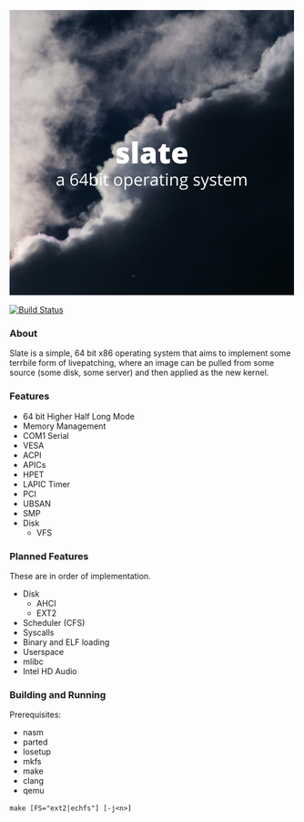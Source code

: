 ![alt text](slate.png "slate")

[![Build Status](https://travis-ci.org/404meemr/slate.svg?branch=master)](https://travis-ci.org/404meemr/slate)

### About
Slate is a simple, 64 bit x86 operating system that aims to implement some terrbile form of livepatching, where an image can be pulled from some source (some disk, some server) and then applied as the new kernel. 

### Features
- 64 bit Higher Half Long Mode
- Memory Management
- COM1 Serial
- VESA
- ACPI
- APICs
- HPET
- LAPIC Timer
- PCI
- UBSAN
- SMP
- Disk
    - VFS

### Planned Features
These are in order of implementation.
- Disk
    - AHCI
    - EXT2
- Scheduler (CFS)
- Syscalls
- Binary and ELF loading
- Userspace
- mlibc
- Intel HD Audio

### Building and Running

Prerequisites:
- nasm
- parted
- losetup
- mkfs
- make
- clang
- qemu

```
make [FS="ext2|echfs"] [-j<n>]
```

